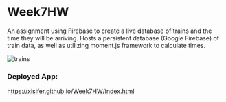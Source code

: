 # Week7HW
An assignment using Firebase to create a live database of trains and the time they will be arriving. Hosts a persistent database (Google Firebase) of train data, as well as utilizing moment.js framework to calculate times.

![trains](http://fancy-react-portfolio.herokuapp.com/assets/images/train.jpg)

### Deployed App:

https://xisifer.github.io/Week7HW/index.html
